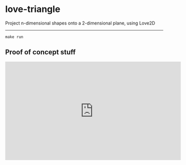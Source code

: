 # love-triangle

Project n-dimensional shapes onto a 2-dimensional plane, using Love2D

---

```
make run
```

Proof of concept stuff
---

<iframe width="560" height="315" src="https://www.youtube.com/embed/zGemslCfITk" frameborder="0" allowfullscreen></iframe>
